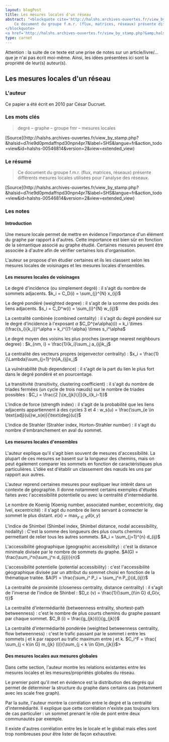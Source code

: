 ```yaml
---
layout: blogPost
title: Les mesures locales d'un réseau
abstract: "<blockquote cite='http://halshs.archives-ouvertes.fr/view_by_stamp.php?&amp;halsid=d7rie9d0pmdaffnpd30npn4pr7&amp;label=SHS&amp;langue=fr&amp;action_todo=view&amp;id=halshs-00546814&amp;version=2&amp;view=extended_view'>
	Ce document du groupe f.m.r. (flux, matrices, réseaux) présente différents mesures locales utilisées pour l'analyse des réseaux.
</blockquote>
<a href='http://halshs.archives-ouvertes.fr/view_by_stamp.php?&amp;halsid=d7rie9d0pmdaffnpd30npn4pr7&amp;label=SHS&amp;langue=fr&amp;action_todo=view&amp;id=halshs-00546814&amp;version=2&amp;view=extended_view'>Source</a>"
type: carnet
---
```


Attention &#58; la suite de ce texte est une prise de notes sur un article/livre/... que je n'ai pas écrit moi-même. Ainsi, les idées présentées ici sont la propriété de leur(s) auteur(s).

## Les mesures locales d'un réseau

### L'auteur

Ce papier a été écrit en 2010 par César Ducruet.

### Les mots clés

<blockquote cite="http://halshs.archives-ouvertes.fr/view_by_stamp.php?&amp;halsid=d7rie9d0pmdaffnpd30npn4pr7&amp;label=SHS&amp;langue=fr&amp;action_todo=view&amp;id=halshs-00546814&amp;version=2&amp;view=extended_view">
	degré – graphe – groupe fmr – mesures locales
</blockquote>
[Source](http://halshs.archives-ouvertes.fr/view_by_stamp.php?&amp;halsid=d7rie9d0pmdaffnpd30npn4pr7&amp;label=SHS&amp;langue=fr&amp;action_todo=view&amp;id=halshs-00546814&amp;version=2&amp;view=extended_view)

### Le résumé

<blockquote cite="http://halshs.archives-ouvertes.fr/view_by_stamp.php?&amp;halsid=d7rie9d0pmdaffnpd30npn4pr7&amp;label=SHS&amp;langue=fr&amp;action_todo=view&amp;id=halshs-00546814&amp;version=2&amp;view=extended_view">
	Ce document du groupe f.m.r. (flux, matrices, réseaux) présente différents mesures locales utilisées pour l'analyse des réseaux.
</blockquote>
[Source](http://halshs.archives-ouvertes.fr/view_by_stamp.php?&amp;halsid=d7rie9d0pmdaffnpd30npn4pr7&amp;label=SHS&amp;langue=fr&amp;action_todo=view&amp;id=halshs-00546814&amp;version=2&amp;view=extended_view)

### Les notes

#### Introduction

Une mesure locale permet de mettre en évidence l'importance d'un élément du graphe par rapport à d'autres. Cette importance est bien sûr en fonction de la sémantique associé au graphe étudié.
Certaines mesures peuvent être associée à d'autre afin de vérifier certaines lois d'organisation.

L'auteur se propose d'en étudier certaines et ils les classent selon les mesures locales de voisinages et les mesures locales d'ensembles.


#### Les mesures locales de voisinages

Le degré d'incidence (ou simplement degré) : il s'agit du nombre de sommets adjacents.
$k_i = C_D(i) = \sum_{j}^{N} x_{ij}$

Le degré pondéré (weighted degree) : il s'agit de la somme des poids des liens adjacents.
$s_i = C_D^w(i) = \sum_{i}^{N} w_{ij}$

La centralité combinée (combined centality) : il s'agit du degré pondéré sur le degré d'incidence à l'exposant $\alpha$
$C_D^{w\alpha}(i) = k_i \times (\frac{s_i}{k_i})^\alpha = k_i^{(1-\alpha} \times s_i^\alpha$

Le degré moyen des voisins les plus proches (average nearest neighbours degree) :
$k_{nm, i} = \frac{1}{k_i}\sum_j a_{ij}k_j$

La centralité des vecteurs propres (eigenvector centrality) :
$x_i = \frac{1}{\Lambda}\sum_{j=1}^{n}A_{ij}x_j$

La vulnérabilité (hub dependence) : il s'agit de la part du lien le plus fort dans le degré pondéré et en pourcentage.

La transitivité (transitivity, clustering coefficient) : il s'agit du nombre de triades fermées (un cycle de trois nœuds) sur le nombre de triades possibles :
$C_i = \frac{2 |\{e_{jk}\}|}{k_i(k_i-1)}$

L'indice de force (strength index) : il s'agit de la probabilité que les liens adjacents appartiennent à des cycles 3 et 4 :
w_s(u) = \frac{\sum_{e \in \text{adj}(u)}w_s(e)}{\text{deg}(u)}$

L'indice de Strahler (Strahler index, Horton-Strahler number) : il s'agit du nombre d'embranchement en aval du sommet.


#### Les mesures locales d'ensembles

L'auteur explique qu'il s'agit bien souvent de mesures d'accessibilité. La plupart de ces mesures se basent sur la longueur des chemins, mais on peut également 
comparer les sommets en fonction de caractéristiques plus particulières. L'idée est d'établir un classement des nœuds les uns par rapport aux autres.

L'auteur reprend certaines mesures pour expliquer leur intérêt dans un contexte de géographie. Il donne notamment certains exemples d'études faites avec l'accessibilité potentielle 
ou avec la centralité d'intermédiarité.

Le nombre de Koenig (Koenig number, associated number, eccentricity, dag lvel, excentricité) : il s'agit du nombre de liens servant à connecter le sommet le plus distant.
$e(x) = \text{max}_{y \in X}d(x, y)$

L'indice de Shimbel (Shimbel index, Shimbel distance, nodal accessibility, nodality) : C'est la somme des longueurs des plus courts chemins permettant de relier tous les autres sommets.
$A_i = \sum_{j=1}^{n} d_{ij}$

L'accessibilité géographique (geographic accessibility) : c'est la distance minimale divisée par le nombre de sommets du graphe.
$A(G) = \frac{\sum_i^n(\sum_j^n d_{ij})}{n}$

L'accessibilité potentielle (potential accessibility) : c'est l'accessibilité géographique divisée par un attribut du sommet choisi en fonction de la thématique traitée.
$A(P) = \frac{\sum_i^ P_i + \sum_j^n P_j}{d_{ij}}$

La centralité de proximité (closeness centrality, distance centrality) : il s'agit de l'inverse de l'indice de Shinbel :
$D_c (v) = \frac{1}{\sum_{t\in G} d_G(v, t)}$

La centralité d'intermédiarité (betweenness entrality, shortest-path betweenness) : c'est le nombre de plus courts chemins du graphe passant par chaque sommet.
$C_B (i) = \frac{g_{jk}(i)}{g_{jk}}$

La centralité d'intermédiarité pondérée (weighted betweenness centrality, flow betweenness) : c'est le trafic passant par le sommet i entre les sommets j et k par rapport au trafic maximum entre j et k.
$C_i^F = \frac{ \sum_{j < k\in G} m_{jk} (i)}{\sum_{j < k \in G}m_{jk}}$>


#### Des mesures locales aux mesures globales

Dans cette section, l'auteur montre les relations existantes entre les mesures locales et les mesures/propriétés globales du réseau.

Le premier point qu'il met en évidence est la distribution des degrés qui permet de déterminer la structure du graphe dans certains cas (notamment avec les scale free graph).

Par la suite, l'auteur montre la corrélation entre le degré et la centralité d'intermédiarité. Il explique que cette corrélation n'existe pas toujours lors de cas particulier : un sommet prenant le rôle de 
pont entre deux communautés par exemple.

Il existe d'autres corrélation entre les le locale et le global mais elles sont trop nombreuses pour être lister de façon exhaustive.





